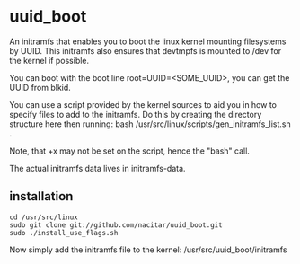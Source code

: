 uuid_boot
=========

An initramfs that enables you to boot the linux kernel mounting filesystems by UUID.
This initramfs also ensures that devtmpfs is mounted to /dev for the kernel if possible.


You can boot with the boot line root=UUID=<SOME_UUID>, you can get the UUID from blkid.

You can use a script provided by the kernel sources to aid you in how to specify files to add to the initramfs.
Do this by creating the directory structure here then running:
    bash /usr/src/linux/scripts/gen_initramfs_list.sh .

Note, that +x may not be set on the script, hence the "bash" call.

The actual initramfs data lives in initramfs-data.


installation
------------
    cd /usr/src/linux
    sudo git clone git://github.com/nacitar/uuid_boot.git
    sudo ./install_use_flags.sh

Now simply add the initramfs file to the kernel: /usr/src/uuid_boot/initramfs
